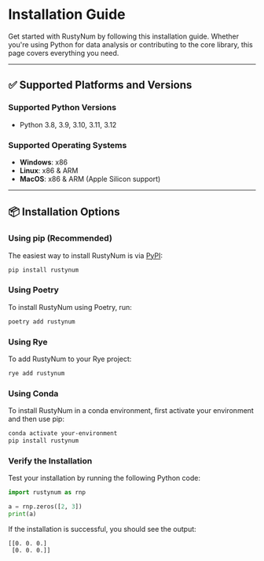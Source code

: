 # Installation Guide

Get started with RustyNum by following this installation guide. Whether you're using Python for data analysis or contributing to the core library, this page covers everything you need.

---

## ✅ Supported Platforms and Versions

### Supported Python Versions
- Python 3.8, 3.9, 3.10, 3.11, 3.12

### Supported Operating Systems
- **Windows**: x86
- **Linux**: x86 & ARM
- **MacOS**: x86 & ARM (Apple Silicon support)

---

## 📦 Installation Options

### Using pip (Recommended)
The easiest way to install RustyNum is via [PyPI](https://pypi.org/project/rustynum/):

```bash
pip install rustynum
```

### Using Poetry
To install RustyNum using Poetry, run:

```bash
poetry add rustynum
```

### Using Rye
To add RustyNum to your Rye project:

```bash
rye add rustynum
```

### Using Conda
To install RustyNum in a conda environment, first activate your environment and then use pip:

```bash
conda activate your-environment
pip install rustynum
```

### Verify the Installation

Test your installation by running the following Python code:

```python
import rustynum as rnp

a = rnp.zeros([2, 3])
print(a)
```

If the installation is successful, you should see the output:

```
[[0. 0. 0.]
 [0. 0. 0.]]
```

